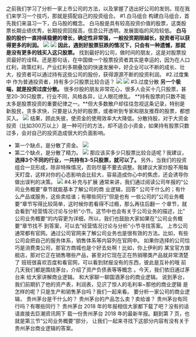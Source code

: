 之前我们学习了分析一家上市公司的方法，以及掌握了选出好公司的发则。现在我们来学习一个技巧，那就是搭配自己的投资组合。
#1.白马组合
构建白马组合，首先我们来温习一下，白马股的概念。
白马股是具有较高投资价值的股票，这类股票长期业绩优秀，长期投资回报高，信息公开透明，发展面临的风险较低。
**白马股的股价一直持续稳健的增长，确定性非常强，一般投资期限越长，投资者可以获得更多的利润。**
![](https://upload-images.jianshu.io/upload_images/10473487-e065d8d7ba3c1c32.png?imageMogr2/auto-orient/strip%7CimageView2/2/w/1240)
![](https://upload-images.jianshu.io/upload_images/10473487-bdc6d607876a54e4.png?imageMogr2/auto-orient/strip%7CimageView2/2/w/1240)
**因此，遇到好股票狂跌的情况下，只会有一种遗憾，那就是没有更多的钱买入这只股票。**
找到最好的公司，做时间的朋友，这是对股票投资最好的诠释。还是那句话，在中国做一个股票投资者其实是幸运的，因为在人口红利，政策红利，产业红利多期叠加的快速发展中，好企业可以不断的成长、壮大，投资者可以通过持有这些公司的股份，获得源源不断的投资利润。
#2.过度集中
作为普通投资者，持有多少只股票比较合适？
![](https://upload-images.jianshu.io/upload_images/10473487-e7a89ef318a75c54.png?imageMogr2/auto-orient/strip%7CimageView2/2/w/1240)
![](https://upload-images.jianshu.io/upload_images/10473487-aee8c13799d51a2d.png?imageMogr2/auto-orient/strip%7CimageView2/2/w/1240)
#3.过度分散
**另一个极端，就是投资过度分散。**
很多炒股的朋友非常花心，很多人会买十几只股票，甚至20-30只股票，行业不同，风格各异，让人眼花缭乱。
**持有股票的只数不能太多是股票投资的重要纪律之一。**但大多数散户却往往忽视这条记录，特别是新股民，贪多求快，只要是认为好的股票，或者听到专家和朋友推荐的股票，都想买入。
![](https://upload-images.jianshu.io/upload_images/10473487-340af1d2eb1c9a4f.png?imageMogr2/auto-orient/strip%7CimageView2/2/w/1240)
结果，顾此失彼，使资金的使用效率大大降低。分散持股，对于大资金投资（比如300万以上）是一种可行的方法，却不适合小资金，如果持有股票只数过多，会对自己的投资造成很大的负面影响。
- 第一个缺点，是分散了资金。
![](https://upload-images.jianshu.io/upload_images/10473487-557c000a97cf388f.png?imageMogr2/auto-orient/strip%7CimageView2/2/w/1240)
- 第二个缺点，是分散了精力。
![](https://upload-images.jianshu.io/upload_images/10473487-292e92861be73312.png?imageMogr2/auto-orient/strip%7CimageView2/2/w/1240)
那应该买多少只股票比较合适呢？我建议，**选择3个不同的行业，一共持有3-5只股票，就可以了。**
另外，当我们的投资组合一旦形成，除非特殊情况，否则尽量不要去调整。我建议大家炒股不用每天盯盘，这样对你的心态影响会比较大，容易造成你心中的焦虑，还会诱导你做出误判的决策。
![](https://upload-images.jianshu.io/upload_images/10473487-9ed7704b07c9f5dd.png?imageMogr2/auto-orient/strip%7CimageView2/2/w/1240)
#4.补充与扩展
通常来讲，我们通过阅读公司年报的“公司业务概要”章节就能基本了解公司的商 业逻辑，回答“ 公司干什么的；有什么产品或服务，这些卖给谁；有哪些同行”但是也有 一些公司的”公司业务概要“章节写得比较简单，这时候你若看得不过瘾，那么再往后翻一 个章节，就会看到”经营情况讨论与分析“小节。这节中也会有关于公司业务的描述，比” 公司业务概要“的内容更为详细，所以，我们也鼓励大家如果在”公司业务概要“章节找不 到答案，可以去”经营情况讨论与分析“小节寻找答案。 
上市公司通常都有官网。通过公司官网来了解公司业务也是很有效的方法。比如，有些 公司会把自己的服务体系，销售体系等内容列在官网中。 
如果你选择的公司恰巧是消费类公司，那官方商城也是个好去处啊！比如，你上伊利的 某宝官方旗舰店，那对它正在销售哪些产品，甚至对它现在正在热销哪类产品就非常清楚了 班班很喜欢百度和看官网，可以看到财报没有的东西，彼此是互补的哦 前几天我们都是围绕茅台，介绍了资产负债表等等概念 。今天，我们依旧通过茅台来 给大家讲解商业逻辑。 和大家聊一聊国酒茅台的商业逻辑。 说到茅台，我们前期扒了他的资产表，利润表，见识了惊人的毛利率~那他的商业逻辑 是怎样的呢？只是生产和销售茅台吗？我们一起来看。
要分析一家公司的商业逻辑， 贵州茅台是干什么的？ 贵州茅台的产品怎么卖？卖给谁？ 贵州茅台有同行吗？有哪些同行？ 贵州茅台 2018 年的年报相信大家都下载了吧？没有的话请直接去巨潮资讯网下 载一份贵州茅台 2018 年的最新年报。翻到第 7 页，也就是第三节“公司业务概要”部分， 让我们一起来寻找下这部分内容有没有关于贵州茅台商业逻辑的答案。







